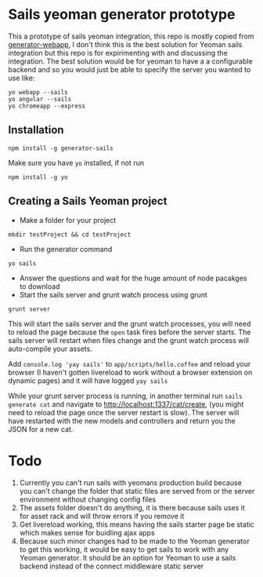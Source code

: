 # Sails yeoman generator prototype


This a prototype of sails yeoman integration, this repo is mostly copied from
[generator-webapp](https://github.com/yeoman/generator-webapp), I don't think this is the best solution for Yeoman sails integration but this repo is for expirimenting with and discussing the integration.  The best solution would be for yeoman to have a a configurable backend and so you would just be able to specify the server you wanted to use like:
```
yo webapp --sails
yo angular --sails
yo chromeapp --express
```

## Installation
```
npm install -g generator-sails
```
Make sure you have ```yo``` installed, if not run
```
npm install -g yo
```
## Creating a Sails Yeoman project
* Make a folder for your project

```
mkdir testProject && cd testProject
```

* Run the generator command

```
yo sails
```
* Answer the questions and wait for the huge amount of node pacakges to download
* Start the sails server and grunt watch process using grunt

```
grunt server
```
This will start the sails server and the grunt watch processes, you will need to reload the page because the ```open``` task fires before the server starts. The sails server will restart when files change and the grunt watch process will auto-compile your assets.

Add ```console.log 'yay sails'``` to ```app/scripts/hello.coffee``` and reload your browser (I haven't gotten livereload to work without a browser extension on dynamic pages) and it will have logged ```yay sails```

While your grunt server process is running, in another terminal run ```sails generate cat``` and navigate to 
[http://localhost:1337/cat/create](http://localhost:1337/cat/create), (you might need to reload the page once the server restart is slow). The server will have restarted with the new models and controllers and return you the JSON for a new cat.


# Todo
1. Currently you can't run sails with yeomans production build because you can't change the folder that static files are served from or the server environment without changing config files
2. The assets folder doesn't do anything, it is there because sails uses it for asset rack and will throw errors if you remove it
3. Get livereload working, this means having the sails starter page be static which makes sense for buidling ajax apps
4. Because such minor changes had to be made to the Yeoman generator to get this working, it would be easy to get sails to work with any Yeoman generator.  It should be an option for Yeoman to use a sails backend instead of the connect middleware static server

